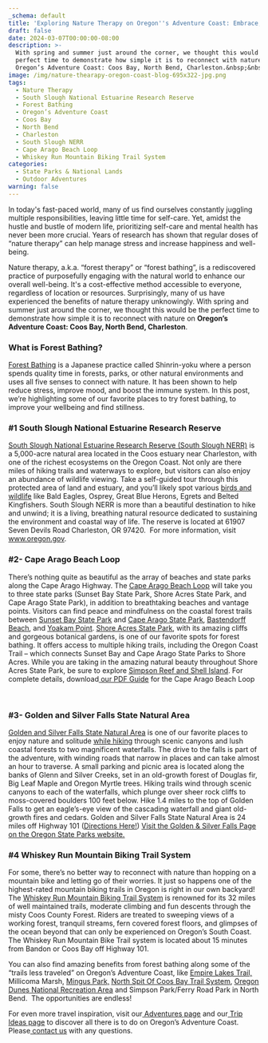 ```yaml
---
_schema: default
title: 'Exploring Nature Therapy on Oregon''s Adventure Coast: Embrace, Release, Renew'
draft: false
date: 2024-03-07T00:00:00-08:00
description: >-
  With spring and summer just around the corner, we thought this would be the
  perfect time to demonstrate how simple it is to reconnect with nature on
  Oregon’s Adventure Coast: Coos Bay, North Bend, Charleston.&nbsp;&nbsp;
image: /img/nature-thearapy-oregon-coast-blog-695x322-jpg.png
tags:
  - Nature Therapy
  - South Slough National Estuarine Research Reserve
  - Forest Bathing
  - Oregon’s Adventure Coast
  - Coos Bay
  - North Bend
  - Charleston
  - South Slough NERR
  - Cape Arago Beach Loop
  - Whiskey Run Mountain Biking Trail System
categories:
  - State Parks & National Lands
  - Outdoor Adventures
warning: false
---
```

In today's fast-paced world, many of us find ourselves constantly juggling multiple responsibilities, leaving little time for self-care. Yet, amidst the hustle and bustle of modern life, prioritizing self-care and mental health has never been more crucial. Years of research has shown that regular doses of “nature therapy” can help manage stress and increase happiness and well-being.&nbsp;

Nature therapy, a.k.a. “forest therapy” or “forest bathing”, is a rediscovered practice of purposefully engaging with the natural world to enhance our overall well-being. It's a cost-effective method accessible to everyone, regardless of location or resources. Surprisingly, many of us have experienced the benefits of nature therapy unknowingly. With spring and summer just around the corner, we thought this would be the perfect time to demonstrate how simple it is to reconnect with nature on **Oregon’s Adventure Coast: Coos Bay, North Bend, Charleston**.&nbsp;&nbsp;

### What is Forest Bathing?

[<u>Forest Bathing</u>](https://www.oregonsadventurecoast.com/forest-bathing/) is a Japanese practice called Shinrin-yoku where a person spends quality time in forests, parks, or other natural environments and uses all five senses to connect with nature. It has been shown to help reduce stress, improve mood, and boost the immune system. In this post, we’re highlighting some of our favorite places to try forest bathing, to improve your wellbeing and find stillness.&nbsp;

### \#1 South Slough National Estuarine Research Reserve

[<u>South Slough National Estuarine Research Reserve (South Slough NERR)</u>](https://www.oregon.gov/dsl/SS/Pages/About.aspx) is a 5,000-acre natural area located in the Coos estuary near Charleston, with one of the richest ecosystems on the Oregon Coast. Not only are there miles of hiking trails and waterways to explore, but visitors can also enjoy an abundance of wildlife viewing. Take a self-guided tour through this protected area of land and estuary, and you’ll likely spot various [<u>birds and wildlife</u>](https://www.oregonsadventurecoast.com/birding-and-wildlife) like Bald Eagles, Osprey, Great Blue Herons, Egrets and Belted Kingfishers. South Slough NERR is more than a beautiful destination to hike and unwind; it is a living, breathing natural resource dedicated to sustaining the environment and coastal way of life. The reserve is located at 61907 Seven Devils Road Charleston, OR 97420.&nbsp; For more information, visit [<u>www.oregon.gov</u>](http://www.oregon.gov/dsl/SSNERR/Pages/index.aspx).&nbsp;&nbsp;

### \#2- Cape Arago Beach Loop

There’s nothing quite as beautiful as the array of beaches and state parks along the Cape Arago Highway. The [<u>Cape Arago Beach Loop</u>](https://www.oregonsadventurecoast.com/tripideas/explore-the-cape-arago-beach-loop/) will take you to three state parks (Sunset Bay State Park, Shore Acres State Park, and Cape Arago State Park), in addition to breathtaking beaches and vantage points. Visitors can find peace and mindfulness on the coastal forest trails between [<u>Sunset Bay State Park</u>](https://www.oregonsadventurecoast.com/state-parks-and-national-lands/) and [<u>Cape Arago State Park</u>](https://www.oregonsadventurecoast.com/state-parks-and-national-lands/), [<u>Bastendorff Beach</u>](https://www.oregonsadventurecoast.com/undeveloped-beaches/), and [<u>Yoakam Point</u>](https://stateparks.com/yoakam_point_state_natural_site_in_oregon.html). [<u>Shore Acres State Park</u>](https://www.oregonsadventurecoast.com/state-parks-and-national-lands/), with its amazing cliffs and gorgeous botanical gardens, is one of our favorite spots for forest bathing. It offers access to multiple hiking trails, including the Oregon Coast Trail – which connects Sunset Bay and Cape Arago State Parks to Shore Acres. While you are taking in the amazing natural beauty throughout Shore Acres State Park, be sure to explore [<u>Simpson Reef and Shell Island</u>](https://shoreacres.net/about-us/simpson-reef-and-shell-island/). For complete details, download[<u> our PDF Guide</u>](https://www.oregonsadventurecoast.com/img/cape-arago-loop-itinerary.pdf) for the Cape Arago Beach Loop

&nbsp;

### \#3- Golden and Silver Falls State Natural Area

[<u>Golden and Silver Falls State Natural Area</u>](https://www.oregonsadventurecoast.com/blog/2016-02-05-adventure-spotlight-golden-and-silver-falls/) is one of our favorite places to enjoy nature and solitude [<u>while hiking</u>](https://www.oregonsadventurecoast.com/hiking-walking) through scenic canyons and lush coastal forests to two magnificent waterfalls. The drive to the falls is part of the adventure, with winding roads that narrow in places and can take almost an hour to traverse. A small parking and picnic area is located along the banks of Glenn and Silver Creeks, set in an old-growth forest of Douglas fir, Big Leaf Maple and Oregon Myrtle trees. Hiking trails wind through scenic canyons to each of the waterfalls, which plunge over sheer rock cliffs to moss-covered boulders 100 feet below. Hike 1.4 miles to the top of Golden Falls to get an eagle’s-eye view of the cascading waterfall and giant old-growth fires and cedars. Golden and Silver Falls State Natural Area is 24 miles off Highway 101 ([<u>Directions Here!</u>](https://www.oregonsadventurecoast.com/img/Golden-Silver-Falls-Directions.pdf)) [<u>Visit the Golden &amp; Silver Falls Page on the Oregon State Parks website.</u>](https://stateparks.oregon.gov/index.cfm?do=park.profile&amp;amp;parkId=67)

### \#4 Whiskey Run Mountain Biking Trail System&nbsp;

For some, there’s no better way to reconnect with nature than hopping on a mountain bike and letting go of their worries. It just so happens one of the highest-rated mountain biking trails in Oregon is right in our own backyard! The [<u>Whiskey Run Mountain Biking Trail System</u>](https://www.oregonsadventurecoast.com/blog/adventure-spotlight-whiskey-run-mountain-bike-trails-on-oregon-s-south-coast/) is renowned for its 32 miles of well maintained trails, moderate climbing and fun descents through the misty Coos County Forest. Riders are treated to sweeping views of a working forest, tranquil streams, fern covered forest floors, and glimpses of the ocean beyond that can only be experienced on Oregon’s South Coast. The Whiskey Run Mountain Bike Trail system is located about 15 minutes from Bandon or Coos Bay off Highway 101.&nbsp;

You can also find amazing benefits from forest bathing along some of the “trails less traveled” on Oregon’s Adventure Coast, like [<u>Empire Lakes Trail,</u>](http://coosbay.org/uploads/PDF/Operations/Parks/John_Topits_Park/JOHN_TOPITS_PARK_TRAIL_MAP.pdf) Millicoma Marsh, [<u>Mingus Park,</u>](http://coosbay.org/departments/parks) [<u>North Spit Of Coos Bay Trail System</u>](https://www.blm.gov/visit/north-spit), [<u>Oregon Dunes National Recreation Area</u>](https://www.oregonsadventurecoast.com/state-parks-and-national-lands/) and Simpson Park/Ferry Road Park in North Bend.&nbsp; The opportunities are endless!&nbsp;

For even more travel inspiration, visit our[<u> Adventures page</u>](https://www.oregonsadventurecoast.com/adventures) and our[<u> Trip Ideas page</u>](https://www.oregonsadventurecoast.com/tripideas) to discover all there is to do on Oregon’s Adventure Coast. Please[<u> contact us</u>](https://www.oregonsadventurecoast.com/contact/) with any questions.

<br>